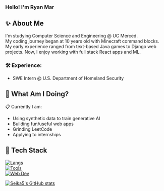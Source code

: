 ### Hello! I'm Ryan Mar
## :sparkles: About Me
I'm studying Computer Science and Engineering @ UC Merced. <br/>
My coding journey began at 10 years old with Minecraft command blocks. My early experience ranged from text-based Java games to Django web projects. Now, I enjoy working with full stack React apps and ML.
### :hammer_and_wrench: Experience:
- SWE Intern @ U.S. Department of Homeland Security
## :round_pushpin: What Am I Doing?
:clipboard: Currently I am:
- Using synthetic data to train generative AI
- Building fun/useful web apps
- Grinding LeetCode
- Applying to internships
## :toolbox: Tech Stack
[![Langs](https://skillicons.dev/icons?i=bash,c,cpp,java,js,mysql,py,sqlite&theme=dark)](https://skillicons.dev)
<br/>
[![Tools](https://skillicons.dev/icons?i=anaconda,aws,docker,firebase,flask,git,gitlab,opencv,pytorch,tensorflow,vercel&theme=dark)](https://skillicons.dev)
<br/>
[![Web Dev](https://skillicons.dev/icons?i=bootstrap,css,django,html,jquery,nextjs,nodejs,nuxtjs,react,tailwind,ts,vue&theme=dark)](https://skillicons.dev)

[![Seika5's GitHub stats](https://github-readme-stats.vercel.app/api?username=seika5)](https://github.com/anuraghazra/github-readme-stats)
